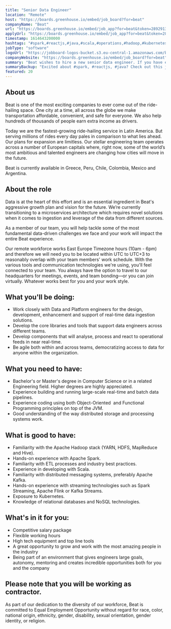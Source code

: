 ```yaml
---
title: "Senior Data Engineer"
location: "Remote"
host: "https://boards.greenhouse.io/embed/job_board?for=beat"
companyName: "Beat"
url: "https://boards.greenhouse.io/embed/job_app?for=beat&token=2892913"
applyUrl: "https://boards.greenhouse.io/embed/job_app?for=beat&token=2892913#app"
timestamp: 1614643200000
hashtags: "#spark,#reactjs,#java,#scala,#operations,#hadoop,#kubernetes,#ui/ux,#scrum"
jobType: "software"
logoUrl: "https://jobboard-logos-bucket.s3.eu-central-1.amazonaws.com/beat"
companyWebsite: "https://boards.greenhouse.io/embed/job_board?for=beat"
summary: "Beat wishes to hire a new senior data engineer. If you have experience building and running large, consider applying."
summaryBackup: "Excited about #spark, #reactjs, #java? Check out this job post!"
featured: 20
---
```


## About us

Beat is one of the most exciting companies to ever come out of the ride-hailing space. One city at a time, all across the globe we make transportation affordable, convenient, and safe for everyone. We also help hundreds of thousands of people earn extra income as drivers. 

Today we are the fastest-growing ride-hailing service in Latin America. But serving millions of rides every day pales in comparison to what lies ahead. Our plans for expansion are limitless. Our stellar engineering team operates across a number of European capitals where, right now, some of the world’s most ambitious and talented engineers are changing how cities will move in the future.

Beat is currently available in Greece, Peru, Chile, Colombia, Mexico and Argentina.

## About the role

Data is at the heart of this effort and is an essential ingredient in Beat's aggressive growth plan and vision for the future. We’re currently transitioning to a microservices architecture which requires novel solutions when it comes to ingestion and leverage of the data from different sources.

As a member of our team, you will help tackle some of the most fundamental data-driven challenges we face and your work will impact the entire Beat experience.

Our remote workforce works East Europe Timezone hours (10am - 6pm) and therefore we will need you to be located within UTC to UTC+3 to reasonably overlap with your team members' work schedule. With the various tools and communication technologies we're using, you'll feel connected to your team. You always have the option to travel to our headquarters for meetings, events, and team bonding—or you can join virtually. Whatever works best for you and your work style.

## What you'll be doing:

*   Work closely with Data and Platform engineers for the design, development, enhancement and support of real-time data ingestion solutions.
*   Develop the core libraries and tools that support data engineers across different teams.
*   Develop components that will analyse, process and react to operational feeds in near real-time.
*   Be agile both within and across teams, democratizing access to data for anyone within the organization.

## What you need to have:

*   Bachelor's or Master's degree in Computer Science or in a related Engineering field. Higher degrees are highly appreciated.
*   Experience building and running large-scale real-time and batch data pipelines.
*   Experience coding using both Object-Oriented  and Functional Programming principles on top of the JVM.
*   Good understanding of the way distributed storage and processing systems work.

## What is good to have:

*   Familiarity with the Apache Hadoop stack (YARN, HDFS, MapReduce and Hive).
*   Hands-on experience with Apache Spark.
*   Familiarity with ETL processes and industry best practices.
*   Experience in developing with Scala.
*   Familiarity with distributed messaging systems, preferably Apache Kafka.
*   Hands-on experience with streaming technologies such as Spark Streaming, Apache Flink or Kafka Streams.
*   Exposure to Kubernetes.
*   Knowledge of relational databases and NoSQL technologies.

## What's in it for you:

*   Competitive salary package
*   Flexible working hours
*   High tech equipment and top line tools
*   A great opportunity to grow and work with the most amazing people in the industry
*   Being part of an environment that gives engineers large goals, autonomy, mentoring and creates incredible opportunities both for you and the company

## Please note that you will be working as contractor.

As part of our dedication to the diversity of our workforce, Beat is committed to Equal Employment Opportunity without regard for race, color, national origin, ethnicity, gender, disability, sexual orientation, gender identity, or religion.

